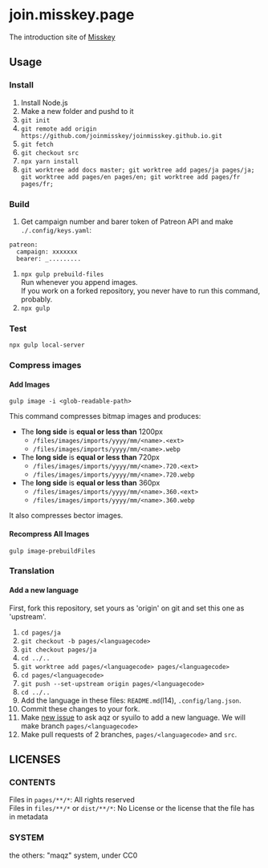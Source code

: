 # join.misskey.page
The introduction site of [Misskey](https://github.com/syuilo/misskey)

## Usage
### Install

1. Install Node.js
2. Make a new folder and pushd to it
3. `git init`
4. `git remote add origin https://github.com/joinmisskey/joinmisskey.github.io.git`
5. `git fetch`
5. `git checkout src`
6. `npx yarn install`
8. `git worktree add docs master; git worktree add pages/ja pages/ja; git worktree add pages/en pages/en; git worktree add pages/fr pages/fr;`

### Build

1. Get campaign number and barer token of Patreon API and make `./.config/keys.yaml`: 
  ```
  patreon:
    campaign: xxxxxxx
    bearer: _.........
  ```
1. `npx gulp prebuild-files`  
   Run whenever you append images.  
   If you work on a forked repository, you never have to run this command, probably.
2. `npx gulp`

### Test
`npx gulp local-server`

### Compress images
#### Add Images
```
gulp image -i <glob-readable-path>
```

This command compresses bitmap images and produces:
- The **long side** is **equal or less than** 1200px
  * `/files/images/imports/yyyy/mm/<name>.<ext>`
  * `/files/images/imports/yyyy/mm/<name>.webp`
- The **long side** is **equal or less than** 720px
  * `/files/images/imports/yyyy/mm/<name>.720.<ext>`
  * `/files/images/imports/yyyy/mm/<name>.720.webp`
- The **long side** is **equal or less than** 360px
  * `/files/images/imports/yyyy/mm/<name>.360.<ext>`
  * `/files/images/imports/yyyy/mm/<name>.360.webp`

It also compresses bector images.

#### Recompress All Images
```
gulp image-prebuildFiles
```

### Translation
#### Add a new language
First, fork this repository, set yours as 'origin' on git and set this one as 'upstream'.

1. `cd pages/ja`
2. `git checkout -b pages/<languagecode>`
3. `git checkout pages/ja`
4. `cd ../..`
5. `git worktree add pages/<languagecode> pages/<languagecode>`
6. `cd pages/<languagecode>`
7. `git push --set-upstream origin pages/<languagecode>`
8. `cd ../..`
9. Add the language in these files: `README.md`(l14), `.config/lang.json`.
10. Commit these changes to your fork.
11. Make [new issue](https://github.com/joinmisskey/joinmisskey.github.io/issues/new) to ask aqz or syuilo to add a new language.
    We will make branch `pages/<languagecode>`
12. Make pull requests of 2 branches, `pages/<languagecode>` and `src`.

## LICENSES
### CONTENTS
Files in `pages/**/*`: All rights reserved  
Files in `files/**/*` or `dist/**/*`: No License or the license that the file has in metadata

### SYSTEM
the others: "maqz" system, under CC0
